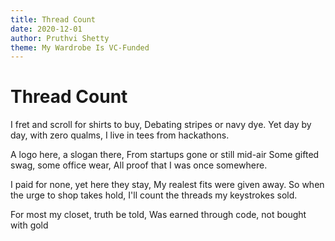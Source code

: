 ```yaml
---
title: Thread Count
date: 2020-12-01
author: Pruthvi Shetty
theme: My Wardrobe Is VC-Funded
---
```


# Thread Count

I fret and scroll for shirts to buy,
Debating stripes or navy dye.
Yet day by day, with zero qualms,
I live in tees from hackathons.

A logo here, a slogan there,
From startups gone or still mid-air
Some gifted swag, some office wear,
All proof that I was once somewhere.

I paid for none, yet here they stay,
My realest fits were given away.
So when the urge to shop takes hold,
I'll count the threads my keystrokes sold.

For most my closet, truth be told,
Was earned through code, not bought with gold
